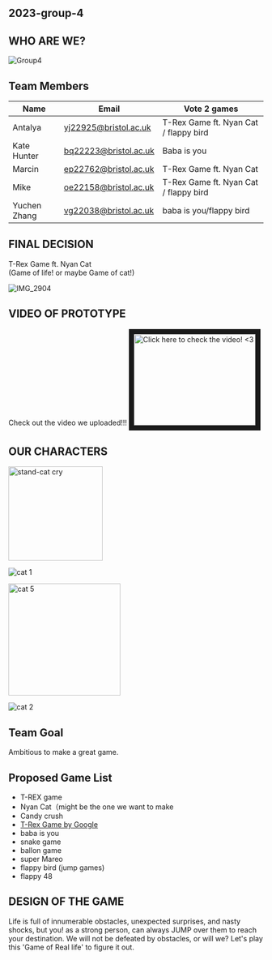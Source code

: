 ## 2023-group-4

## WHO ARE WE?

![Group4](https://user-images.githubusercontent.com/115186584/215521710-d9c85960-1257-4b2b-a89c-cf05d7b6ae0a.jpeg)



## Team Members

| Name         | Email                 | Vote 2 games                          |
|--------------|-----------------------|---------------------------------------|
| Antalya      | yj22925@bristol.ac.uk | T-Rex Game ft. Nyan Cat / flappy bird |
| Kate Hunter  | bq22223@bristol.ac.uk | Baba is you                           |
| Marcin       | ep22762@bristol.ac.uk |  T-Rex Game ft. Nyan Cat              |
| Mike         | oe22158@bristol.ac.uk | T-Rex Game ft. Nyan Cat / flappy bird |
| Yuchen Zhang | vg22038@bristol.ac.uk | baba is you/flappy bird               |

## FINAL DECISION
T-Rex Game ft. Nyan Cat   
(Game of life! or maybe Game of cat!)

![IMG_2904](https://user-images.githubusercontent.com/115186584/217028826-182e2c2f-2d6e-426f-8134-99309c3bacef.jpeg)

##  VIDEO OF PROTOTYPE 
Check out the video we uploaded!!!
<a href="https://youtu.be/H8TkaA0i4RQ" target="_blank"><img src="[http://img.youtube.com/vi/YOUTUBE_VIDEO_ID_HERE/0.jpg](https://user-images.githubusercontent.com/115186584/217028826-182e2c2f-2d6e-426f-8134-99309c3bacef.jpeg)" 
alt="Click here to check the video! <3" width="240" height="180" border="10" /></a>

## OUR CHARACTERS

<img width="186" alt="stand-cat cry" src="https://user-images.githubusercontent.com/115186584/217028981-de10ba55-9107-4ad0-b2b2-8b50d7bc3cce.png">

![cat 1](https://user-images.githubusercontent.com/115186584/217029194-13f6f8ac-93a4-4b07-b054-d735f799d25b.png)


<img width="221" alt="cat 5" src="https://user-images.githubusercontent.com/115186584/217029019-607c7f5a-07dd-4066-b45a-254968ba5da8.png">



![cat 2 ](https://user-images.githubusercontent.com/115186584/217029414-80794935-246e-4ef8-b8d1-403b8156ed69.png)


## Team Goal
Ambitious to make a great game.

## Proposed Game List
- T-REX game
- Nyan Cat（might be the one we want to make
- Candy crush
- [T-Rex Game by Google](https://trex-runner.com/)
- baba is you 
- snake game
- ballon game 
- super Mareo
- flappy bird (jump games)
- flappy 48


##  DESIGN OF THE GAME
Life is full of innumerable obstacles, unexpected surprises, and nasty shocks, but you! as a strong person, can always JUMP over them to reach your destination. We will not be defeated by obstacles, or will we? Let's play this 'Game of Real life' to figure it out. 



